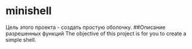 # minishell
Цель этого проекта - создать простую оболочку.
##Описание разрешенных функций
The objective of this project is for you to create a simple shell.

